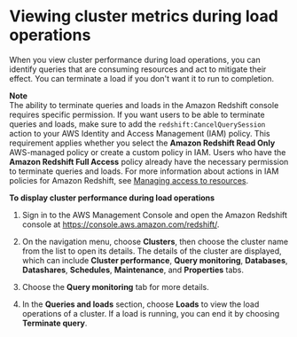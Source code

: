 # Viewing cluster metrics during load operations<a name="performance-metrics-loads"></a>

When you view cluster performance during load operations, you can identify queries that are consuming resources and act to mitigate their effect\. You can terminate a load if you don't want it to run to completion\. 

**Note**  
The ability to terminate queries and loads in the Amazon Redshift console requires specific permission\. If you want users to be able to terminate queries and loads, make sure to add the `redshift:CancelQuerySession` action to your AWS Identity and Access Management \(IAM\) policy\. This requirement applies whether you select the **Amazon Redshift Read Only** AWS\-managed policy or create a custom policy in IAM\. Users who have the **Amazon Redshift Full Access** policy already have the necessary permission to terminate queries and loads\. For more information about actions in IAM policies for Amazon Redshift, see [Managing access to resources](redshift-iam-access-control-overview.md#redshift-iam-accesscontrol-managingaccess)\.

**To display cluster performance during load operations**

1. Sign in to the AWS Management Console and open the Amazon Redshift console at [https://console\.aws\.amazon\.com/redshift/](https://console.aws.amazon.com/redshift/)\.

1. On the navigation menu, choose **Clusters**, then choose the cluster name from the list to open its details\. The details of the cluster are displayed, which can include **Cluster performance**, **Query monitoring**, **Databases**, **Datashares**, **Schedules**, **Maintenance**, and **Properties** tabs\. 

1. Choose the **Query monitoring** tab for more details\. 

1. In the **Queries and loads** section, choose **Loads** to view the load operations of a cluster\. If a load is running, you can end it by choosing **Terminate query**\.